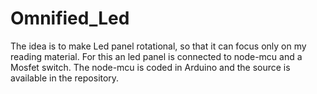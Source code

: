 # Omnified_Led
The idea is to make Led panel rotational, so that it can focus only on my reading material.
For this an led panel is connected to node-mcu and a Mosfet switch.
The node-mcu is coded in Arduino and the source is available in the repository.

